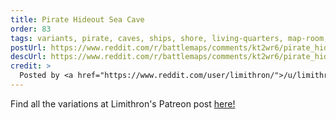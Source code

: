 ```yaml
---
title: Pirate Hideout Sea Cave
order: 83
tags: variants, pirate, caves, ships, shore, living-quarters, map-room, armory, prison-cells, docks, cliffs, water, day, variant:wintery, variant:haunted, variant:magic-circles, variant:glow, variant:water, variant:propless, variant:alternate-colors, artist:limithron
postUrl: https://www.reddit.com/r/battlemaps/comments/kt2wr6/pirate_hideout_sea_cave_oc35x68battlemap/
descUrl: https://www.reddit.com/r/battlemaps/comments/kt2wr6/pirate_hideout_sea_cave_oc35x68battlemap/gijhf46/
credit: >
  Posted by <a href="https://www.reddit.com/user/limithron/">/u/limithron</a> to <a href="https://www.reddit.com/r/battlemaps/">/r/battlemaps</a> in Jan, 2021. <br/> Please support the artist on <a href="https://www.patreon.com/limithron/posts">Patreon</a>, <a href="https://gumroad.com/limithron">Gumroad</a>, and <a href="https://marketplace.roll20.net/browse/publisher/541/limithron">Roll20</a>, as well as follow them on <a href="https://twitter.com/limithron">Twitter</a>, <a href="https://www.instagram.com/limithron/">Instagram</a>
---
```

Find all the variations at Limithron's Patreon post <a href="https://www.patreon.com/posts/limithrons-table-41712155" title="https://www.patreon.com/posts/45899514 by Limithron on Patreon">here!</a>
